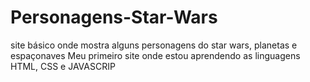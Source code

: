 # Personagens-Star-Wars
site básico onde mostra alguns personagens do star wars, planetas e  espaçonaves
Meu primeiro site onde estou aprendendo as linguagens HTML, CSS e JAVASCRIP

